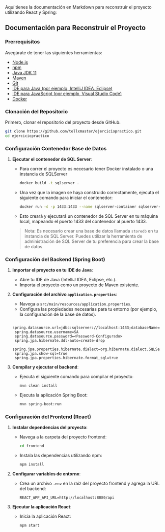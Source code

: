 Aquí tienes la documentación en Markdown para reconstruir el proyecto utilizando React y Spring:

## Documentación para Reconstruir el Proyecto

### Prerrequisitos

Asegúrate de tener las siguientes herramientas:

- [Node.js](https://nodejs.org/)
- [npm](https://www.npmjs.com/)
- [Java JDK 11](https://www.oracle.com/java/technologies/javase-jdk11-downloads.html)
- [Maven](https://maven.apache.org/)
- [Git](https://git-scm.com/)
- [IDE para Java (por ejemplo, IntelliJ IDEA, Eclipse)](https://www.jetbrains.com/idea/download/)
- [IDE para JavaScript (por ejemplo, Visual Studio Code)](https://code.visualstudio.com/)
- [Docker](https://www.docker.com/get-started/)

### Clonación del Repositorio

Primero, clonar el repositorio del proyecto desde GitHub.

```bash
git clone https://github.com/tellxmaster/ejerciciopractico.git
cd ejerciciopractico
```

### Configuración Contenedor Base de Datos

1. **Ejecutar el contenedor de SQL Server**:

   - Para correr el proyecto es necesario tener Docker instalado o una instancia de SQLServer

     ```bash
     docker build -t sqlserver .
     ```

   - Una vez que la imagen se haya construido correctamente, ejecuta el siguiente comando para iniciar el contenedor:

     ```bash
     docker run -d -p 1433:1433 --name sqlserver-container sqlserver-container
     ```

   - Esto creará y ejecutará un contenedor de SQL Server en tu máquina local, mapeando el puerto 1433 del contenedor al puerto 1433.

   > Nota: Es necesario crear una base de datos llamada `storedb` en tu instancia de SQL Server. Puedes utilizar la herramienta de administración de SQL Server de tu preferencia para crear la base de datos.

### Configuración del Backend (Spring Boot)

1. **Importar el proyecto en tu IDE de Java**:

   - Abre tu IDE de Java (IntelliJ IDEA, Eclipse, etc.).
   - Importa el proyecto como un proyecto de Maven existente.

2. **Configuración del archivo `application.properties`**:

   - Navega a `src/main/resources/application.properties`.
   - Configura las propiedades necesarias para tu entorno (por ejemplo, la configuración de la base de datos).

   ```properties
    spring.datasource.url=jdbc:sqlserver://localhost:1433;databaseName=storedb;encrypt=true;trustServerCertificate=true
    spring.datasource.username=SA
    spring.datasource.password=<Password-Configurado>
    spring.jpa.hibernate.ddl-auto=create-drop
    spring.jpa.properties.hibernate.dialect=org.hibernate.dialect.SQLServerDialect
    spring.jpa.show-sql=true
    spring.jpa.properties.hibernate.format_sql=true
   ```

3. **Compilar y ejecutar el backend**:

   - Ejecuta el siguiente comando para compilar el proyecto:

     ```bash
     mvn clean install
     ```

   - Ejecuta la aplicación Spring Boot:

     ```bash
     mvn spring-boot:run
     ```

### Configuración del Frontend (React)

1. **Instalar dependencias del proyecto**:

   - Navega a la carpeta del proyecto frontend:

     ```bash
     cd frontend
     ```

   - Instala las dependencias utilizando npm:

     ```bash
     npm install
     ```

2. **Configurar variables de entorno**:

   - Crea un archivo `.env` en la raíz del proyecto frontend y agrega la URL del backend:

     ```env
     REACT_APP_API_URL=http://localhost:8080/api
     ```

3. **Ejecutar la aplicación React**:

   - Inicia la aplicación React:

     ```bash
     npm start
     ```
